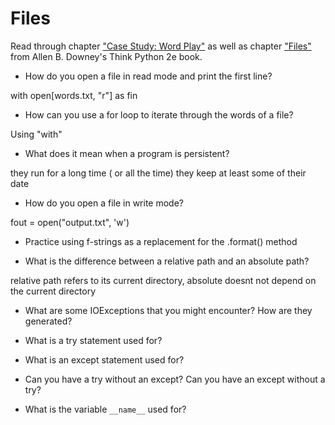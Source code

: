 # Files

Read through chapter ["Case Study: Word Play"](http://greenteapress.com/thinkpython2/html/thinkpython2010.html) as well as chapter ["Files"](http://greenteapress.com/thinkpython2/html/thinkpython2015.html) from
Allen B. Downey's Think Python 2e book.

- How do you open a file in read mode and print the first line?

with open[words.txt, "r"] as fin

- How can you use a for loop to iterate through the words of a file?

Using "with"

- What does it mean when a program is persistent?

they run for a long time ( or all the time) they keep at least some of their date

- How do you open a file in write mode?

fout = open("output.txt", 'w')

- Practice using f-strings as a replacement for the .format() method



- What is the difference between a relative path and an absolute path?

relative path refers to its current directory, absolute doesnt not depend on the current directory

- What are some IOExceptions that you might encounter? How are they generated?



- What is a try statement used for?



- What is an except statement used for?



- Can you have a try without an except? Can you have an except without a try?

- What is the variable `__name__` used for?
